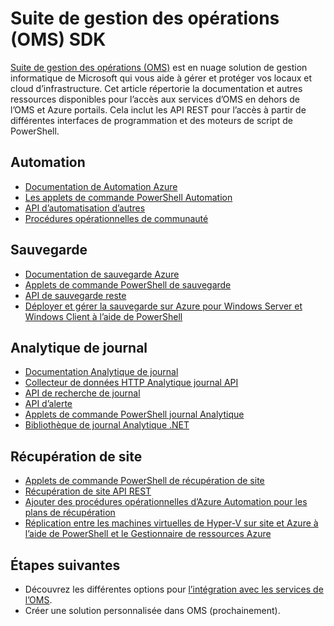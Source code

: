 <properties
   pageTitle="Suite de gestion des opérations (OMS) SDK | Microsoft Azure"
   description="Cet article répertorie la documentation et autres ressources disponibles pour l’accès aux services d’OMS en dehors de l’OMS et Azure portails.  Cela inclut les API REST pour l’accès à partir de différentes interfaces de programmation et des moteurs de script de PowerShell"
   services="operations-management-suite"
   documentationCenter=""
   authors="bwren"
   manager="jwhit"
   editor="tysonn" />
<tags
   ms.service="operations-management-suite"
   ms.devlang="na"
   ms.topic="article"
   ms.tgt_pltfrm="na"
   ms.workload="infrastructure-services"
   ms.date="09/26/2016"
   ms.author="bwren" />

# <a name="operations-management-suite-oms-sdk"></a>Suite de gestion des opérations (OMS) SDK
[Suite de gestion des opérations (OMS)](../operations-management-suite/operations-management-suite-overview.md) est en nuage solution de gestion informatique de Microsoft qui vous aide à gérer et protéger vos locaux et cloud d’infrastructure.  Cet article répertorie la documentation et autres ressources disponibles pour l’accès aux services d’OMS en dehors de l’OMS et Azure portails.  Cela inclut les API REST pour l’accès à partir de différentes interfaces de programmation et des moteurs de script de PowerShell. 


## <a name="automation"></a>Automation
- [Documentation de Automation Azure](http://azure.microsoft.com/documentation/services/automation)
- [Les applets de commande PowerShell Automation](http://msdn.microsoft.com/library/dn690262.aspx)
- [API d’automatisation d’autres](http://msdn.microsoft.com/library/mt662285.aspx)
- [Procédures opérationnelles de communauté](https://gallery.technet.microsoft.com/scriptcenter/site/search?f%5B0%5D.Type=RootCategory&f%5B0%5D.Value=WindowsAzure&f%5B0%5D.Text=Windows%20Azure)



## <a name="backup"></a>Sauvegarde
- [Documentation de sauvegarde Azure](http://azure.microsoft.com/documentation/services/backup)
- [Applets de commande PowerShell de sauvegarde](https://msdn.microsoft.com/library/mt619253.aspx)
- [API de sauvegarde reste](https://msdn.microsoft.com/library/azure/mt772375.aspx)
- [Déployer et gérer la sauvegarde sur Azure pour Windows Server et Windows Client à l’aide de PowerShell](../backup/backup-client-automation.md)


## <a name="log-analytics"></a>Analytique de journal
- [Documentation Analytique de journal](http://azure.microsoft.com/documentation/services/log-analytics)
- [Collecteur de données HTTP Analytique journal API](../log-analytics/log-analytics-data-collector-api.md)
- [API de recherche de journal](../log-analytics/log-analytics-log-search-api.md)
- [API d’alerte](../log-analytics/log-analytics-api-alerts.md)
- [Applets de commande PowerShell journal Analytique](https://msdn.microsoft.com/library/mt188224.aspx)
- [Bibliothèque de journal Analytique .NET](https://www.nuget.org/packages/Microsoft.Azure.Management.OperationalInsights/0.16.0-preview)

## <a name="site-recovery"></a>Récupération de site
- [Applets de commande PowerShell de récupération de site](https://msdn.microsoft.com/library/mt637930.aspx)
- [Récupération de site API REST](https://msdn.microsoft.com/library/azure/mt750497.aspx)
- [Ajouter des procédures opérationnelles d’Azure Automation pour les plans de récupération](../site-recovery/site-recovery-runbook-automation.md)
- [Réplication entre les machines virtuelles de Hyper-V sur site et Azure à l’aide de PowerShell et le Gestionnaire de ressources Azure](../site-recovery/site-recovery-deploy-with-powershell-resource-manager.md)

## <a name="next-steps"></a>Étapes suivantes

- Découvrez les différentes options pour [l’intégration avec les services de l’OMS](operations-management-suite-integration.md).
- Créer une solution personnalisée dans OMS (prochainement).